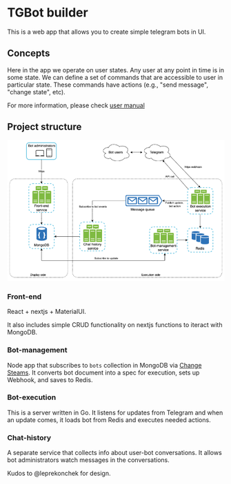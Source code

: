 # TGBot builder

This is a web app that allows you to create simple telegram bots in UI.


## Concepts
Here in the app we operate on user states. Any user at any point in time 
is in some state. We can define a set of commands that are accessible to 
user in particular state. These commands have actions (e.g., "send message", "change state", etc).

For more information, please check [user manual](https://tgbot-builder.vercel.app/docs)

## Project structure

<img alt="App architecture" src="/images/architecture-diagram.png" width="650">

### Front-end

React + nextjs + MaterialUI.

It also includes simple CRUD functionality on nextjs functions to iteract with MongoDB.

### Bot-management

Node app that subscribes to `bots` collection in MongoDB via [Change Steams](https://www.mongodb.com/docs/manual/changeStreams/). It converts bot document into a spec for execution, sets up Webhook, and saves to Redis.

### Bot-execution

This is a server written in Go. It listens for updates from Telegram and when an update comes, it loads bot from Redis and executes needed actions.

### Chat-history

A separate service that collects info about user-bot conversations. It allows bot administrators watch messages in the conversations.


Kudos to @leprekonchek for design.
